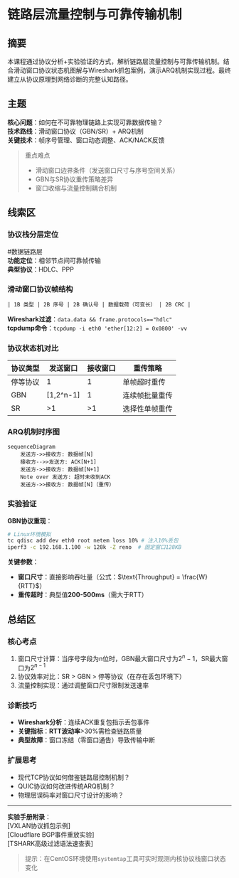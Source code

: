 # 链路层流量控制与可靠传输机制

## 摘要
本课程通过协议分析+实验验证的方式，解析链路层流量控制与可靠传输机制。结合滑动窗口协议状态机图解与Wireshark抓包案例，演示ARQ机制实现过程。最终建立从协议原理到网络诊断的完整认知路径。

## 主题
**核心问题**：如何在不可靠物理链路上实现可靠数据传输？  
**技术路线**：滑动窗口协议（GBN/SR）+ ARQ机制  
**关键技术**：帧序号管理、窗口动态调整、ACK/NACK反馈  

> 重点难点
> - 滑动窗口边界条件（发送窗口尺寸与序号空间关系）
> - GBN与SR协议重传策略差异
> - 窗口收缩与流量控制耦合机制

## 线索区

### 协议栈分层定位
\#数据链路层  
**功能定位**：相邻节点间可靠帧传输  
**典型协议**：HDLC、PPP  

### 滑动窗口协议帧结构
```latex
| 1B 类型 | 2B 序号 | 2B 确认号 | 数据载荷（可变长） | 2B CRC |
```
**Wireshark过滤**：`data.data && frame.protocols=="hdlc"`  
**tcpdump命令**：`tcpdump -i eth0 'ether[12:2] = 0x0800' -vv`

### 协议状态机对比
| 协议类型 | 发送窗口 | 接收窗口 | 重传策略          |
|----------|----------|----------|-------------------|
| 停等协议 | 1        | 1        | 单帧超时重传      |
| GBN      | [1,2^n-1]| 1        | 连续帧批量重传    |
| SR       | >1       | >1       | 选择性单帧重传    |

### ARQ机制时序图
```mermaid
sequenceDiagram
    发送方->>接收方: 数据帧[N]
    接收方-->>发送方: ACK[N+1]
    发送方->>接收方: 数据帧[N+1]
    Note over 发送方: 超时未收到ACK
    发送方->>接收方: 数据帧[N]（重传）
```

### 实验验证
**GBN协议重现**：  
```bash
# Linux环境模拟
tc qdisc add dev eth0 root netem loss 10% # 注入10%丢包
iperf3 -c 192.168.1.100 -w 128k -Z reno  # 固定窗口128KB
```
**关键参数**：  
- **窗口尺寸**：直接影响吞吐量（公式：$\text{Throughput} = \frac{W}{RTT}$）
- **重传超时**：典型值**200-500ms**（需大于RTT）

## 总结区

### 核心考点
1. 窗口尺寸计算：当序号字段为n位时，GBN最大窗口尺寸为$2^n-1$，SR最大窗口为$2^{n-1}$
2. 协议效率对比：SR > GBN > 停等协议（在存在丢包环境下）
3. 流量控制实现：通过调整窗口尺寸限制发送速率

### 诊断技巧
- **Wireshark分析**：连续ACK重复包指示丢包事件
- **关键指标**：**RTT波动率**>30%需检查链路质量
- **典型故障**：窗口冻结（零窗口通告）导致传输中断

### 扩展思考
- 现代TCP协议如何借鉴链路层控制机制？
- QUIC协议如何改进传统ARQ机制？
- 物理层误码率对窗口尺寸设计的影响？

---

**实验手册附录**：  
[VXLAN协议抓包示例]  
[Cloudflare BGP事件重放实验]  
[TSHARK高级过滤语法速查表]  

> 提示：在CentOS环境使用`systemtap`工具可实时观测内核协议栈窗口状态变化
